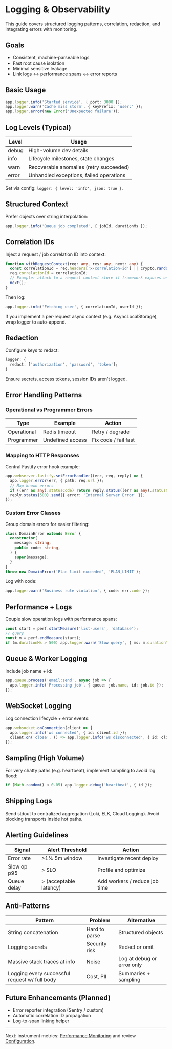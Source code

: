 # Logging & Observability

This guide covers structured logging patterns, correlation, redaction, and integrating errors with monitoring.

## Goals

- Consistent, machine-parseable logs
- Fast root cause isolation
- Minimal sensitive leakage
- Link logs ↔ performance spans ↔ error reports

## Basic Usage

```ts
app.logger.info('Started service', { port: 3000 });
app.logger.warn('Cache miss storm', { keyPrefix: 'user:' });
app.logger.error(new Error('Unexpected failure'));
```

## Log Levels (Typical)

| Level | Usage                                   |
| ----- | --------------------------------------- |
| debug | High-volume dev details                 |
| info  | Lifecycle milestones, state changes     |
| warn  | Recoverable anomalies (retry succeeded) |
| error | Unhandled exceptions, failed operations |

Set via config: `logger: { level: 'info', json: true }`.

## Structured Context

Prefer objects over string interpolation:

```ts
app.logger.info('Queue job completed', { jobId, durationMs });
```

## Correlation IDs

Inject a request / job correlation ID into context:

```ts
function withRequestContext(req: any, res: any, next: any) {
  const correlationId = req.headers['x-correlation-id'] || crypto.randomUUID();
  req.correlationId = correlationId;
  // Example: attach to a request context store if framework exposes one
  next();
}
```

Then log:

```ts
app.logger.info('Fetching user', { correlationId, userId });
```

If you implement a per-request async context (e.g. AsyncLocalStorage), wrap logger to auto-append.

## Redaction

Configure keys to redact:

```ts
logger: {
  redact: ['authorization', 'password', 'token'];
}
```

Ensure secrets, access tokens, session IDs aren't logged.

## Error Handling Patterns

### Operational vs Programmer Errors

| Type        | Example          | Action               |
| ----------- | ---------------- | -------------------- |
| Operational | Redis timeout    | Retry / degrade      |
| Programmer  | Undefined access | Fix code / fail fast |

### Mapping to HTTP Responses

Central Fastify error hook example:

```ts
app.webserver.fastify.setErrorHandler((err, req, reply) => {
  app.logger.error(err, { path: req.url });
  // Map known errors
  if ((err as any).statusCode) return reply.status((err as any).statusCode).send({ error: err.message });
  reply.status(500).send({ error: 'Internal Server Error' });
});
```

### Custom Error Classes

Group domain errors for easier filtering:

```ts
class DomainError extends Error {
  constructor(
    message: string,
    public code: string,
  ) {
    super(message);
  }
}
throw new DomainError('Plan limit exceeded', 'PLAN_LIMIT');
```

Log with code:

```ts
app.logger.warn('Business rule violation', { code: err.code });
```

## Performance + Logs

Couple slow operation logs with performance spans:

```ts
const start = perf.startMeasure('list-users', 'database');
// query
const m = perf.endMeasure(start);
if (m.durationMs > 500) app.logger.warn('Slow query', { ms: m.durationMs, op: m.name });
```

## Queue & Worker Logging

Include job name + id:

```ts
app.queue.process('email:send', async job => {
  app.logger.info('Processing job', { queue: job.name, id: job.id });
});
```

## WebSocket Logging

Log connection lifecycle + error events:

```ts
app.websocket.onConnection(client => {
  app.logger.info('ws connected', { id: client.id });
  client.on('close', () => app.logger.info('ws disconnected', { id: client.id }));
});
```

## Sampling (High Volume)

For very chatty paths (e.g. heartbeat), implement sampling to avoid log flood:

```ts
if (Math.random() < 0.05) app.logger.debug('heartbeat', { id });
```

## Shipping Logs

Send stdout to centralized aggregation (Loki, ELK, Cloud Logging). Avoid blocking transports inside hot paths.

## Alerting Guidelines

| Signal      | Alert Threshold        | Action                        |
| ----------- | ---------------------- | ----------------------------- |
| Error rate  | >1% 5m window          | Investigate recent deploy     |
| Slow op p95 | > SLO                  | Profile and optimize          |
| Queue delay | > (acceptable latency) | Add workers / reduce job time |

## Anti-Patterns

| Pattern                                       | Problem       | Alternative                |
| --------------------------------------------- | ------------- | -------------------------- |
| String concatenation                          | Hard to parse | Structured objects         |
| Logging secrets                               | Security risk | Redact or omit             |
| Massive stack traces at info                  | Noise         | Log at debug or error only |
| Logging every successful request w/ full body | Cost, PII     | Summaries + sampling       |

## Future Enhancements (Planned)

- Error reporter integration (Sentry / custom)
- Automatic correlation ID propagation
- Log-to-span linking helper

---

Next: instrument metrics: [Performance Monitoring](/guides/performance-monitoring) and review [Configuration](/guides/configuration).
